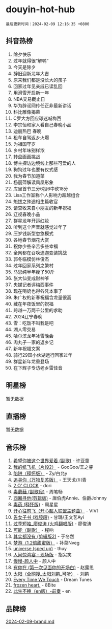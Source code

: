 # douyin-hot-hub

`最后更新时间：2024-02-09 12:16:35 +0800`

## 抖音热榜

1. 除夕快乐
1. 过年就得很“解鸭”
1. 今天是除夕
1. 辞旧迎新龙年大吉
1. 原来我们都是没长大的孩子
1. 回家过年见亲戚已读乱回
1. 用滑雪开启新一年
1. NBA交易截止日
1. 华为辟谣网传任正非最新讲话
1. 科比雕像揭幕
1. C罗大方回应球迷喊梅西
1. 李宗恒和家人看自己春晚小品
1. 迪丽热巴 春晚
1. 租车自驾返乡火爆
1. 为祖国守岁
1. 乡村年味别样浓
1. 转盘画画挑战
1. 博主探访边境线上那些可爱的人
1. 狗狗过年也要有仪式感
1. 我为春节加道菜
1. 杨丽萍解读凤凰形象
1. 库里首节三分6投6中砍18分
1. Lisa工作室称个人影响力超越组合
1. 魁拔之殊途相生篇收官
1. 请查收来自小朋友的新年祝福
1. 辽视春晚小品
1. 群星龙年开运红妆
1. 听到这个声音就感觉过年了
1. 压岁钱新型忽悠模式
1. 各地春节烟花大赏
1. 祝你少些辛苦多些幸福
1. 全网都在召唤迪迦变装挑战
1. 郭冬临模仿林俊杰
1. 过年回家系列之繁村
1. 马思纯半年瘦了50斤
1. 张大仙变成财神爷
1. 央媒记者评梅西事件
1. 现在喝奶也得各凭本事了
1. 朱广权的新春祝福含龙量很高
1. 藏在年夜饭里的祝福
1. 跨越一万两千公里的求助
1. 2024辽宁春晚
1. 雪：吃饭不叫我是吧
1. 湖人零交易
1. 哈尔滨龙年冰雪晚会
1. 肉丸子一家的返乡记
1. 新年祝福文案
1. 骑行29国小伙湖远行回家过年
1. 群星新年龙重登场
1. 在下辉子专访老乡雷佳音

## 明星榜

暂无数据

## 直播榜

暂无数据

## 音乐榜

1. [希望你被这个世界爱着 (副歌)](https://sf3-cdn-tos.douyinstatic.com/obj/tos-cn-ve-2774/oUHCmWQfZlE3QQBKBeD8rCFLpJzPgCpImhsxMt) - 许亚童
1. [我的纸飞机（片段2）](https://sf5-hl-cdn-tos.douyinstatic.com/obj/tos-cn-ve-2774/oM2ZrKcg2CD5AeRB2gkeXOFB1IxAGJdZPazYHf) - GooGoo/王之睿
1. [陷阱（释怀版）](https://sf6-cdn-tos.douyinstatic.com/obj/tos-cn-ve-2774/oE8C21LeZrzKLDFfQYgMzx4GAIHageG5IzayY7) - Zy/白允y
1. [追寻你（万物复苏版）](https://sf3-cdn-tos.douyinstatic.com/obj/tos-cn-ve-2774/oYeAZJsbjIDit9APmBg8u6uDUQnHmoCf3gbo74) - 王天戈/川青
1. [2 O' CLOCK](https://sf5-hl-cdn-tos.douyinstatic.com/obj/tos-cn-ve-2774/oIUBICeqlYQHTigCBOnCMlwBZJkgiBjt1oDfbg) - dori
1. [毒蘑菇 (副歌段)](https://sf5-hl-cdn-tos.douyinstatic.com/obj/tos-cn-ve-2774/ocDEUsfdLjxnlFXtfogBCiQCEqYB7QZgZ8VViM) - 周笔畅
1. [西厢寻他(剪辑版)](https://sf5-hl-cdn-tos.douyinstatic.com/obj/tos-cn-ve-2774/oUsAVfAQKlRNxEv5qxvIB8o5qmIWUcXbzJKJhw) - 唐伯虎Annie、伯爵Johnny
1. [毒药 (释怀版)](https://sf5-hl-cdn-tos.douyinstatic.com/obj/tos-cn-ve-2774/oYILMEAzspdZBIzy4frJNB8ZHPHWAhiwowd4Ad) - 周星星
1. [开心往前飞（开心超人联盟主题曲）](https://sf5-hl-cdn-tos.douyinstatic.com/obj/tos-cn-ve-2774/9d8fb7c82cf1421fb93a9fe925275e0a) - VIVI
1. [告女子书 (戏腔段)](https://sf5-hl-cdn-tos.douyinstatic.com/obj/tos-cn-ve-2774/osCCzFxWgstBDi92ZfBB4ht7gQENBmQMAl0eI6) - 甘璐/王文艺Ayi
1. [过季短袖_廖俊涛 (火鸡翻唱版)](https://sf3-cdn-tos.douyinstatic.com/obj/tos-cn-ve-2774/ogQVJl0tRBKxQgZji7YClFEBrVDeHpPTWfCZbQ) - 廖俊涛
1. [可能（副歌）](https://sf5-hl-cdn-tos.douyinstatic.com/obj/tos-cn-ve-2774/cde1731888894259b333569393c2fb51) - 程响
1. [其实都没有 (剪辑版2)](https://sf6-cdn-tos.douyinstatic.com/obj/tos-cn-ve-2774/oEBNQenHZtBhxYjGgUDQk0BCHTigQafgFlbQ7k) - 于冬然
1. [梦游（1.2倍甜蜜版）](https://sf3-cdn-tos.douyinstatic.com/obj/tos-cn-ve-2774/o4gyAUm8hwufoEABmwVIiQtHsFuGzAEEWtNMzo) - 补菜Nveg
1. [universe (sped up)](https://sf3-cdn-tos.douyinstatic.com/obj/tos-cn-ve-2774/oIQnurQLDCsdYeegkM4CKuVb23MZBXtX6QB8bv) - thuy
1. [人间惊鸿宴 - 现场版](https://sf6-cdn-tos.douyinstatic.com/obj/tos-cn-ve-2774/osF4mrPePAf2Yv8Wfr5fATCHZwL5h1QiGQAKwz) - 指尖笑
1. [慢慢-颜人中](https://sf5-hl-cdn-tos.douyinstatic.com/obj/tos-cn-ve-2774/ocjHNfBXdBxQNC8ZGAeoLMFTUgtBg8bkExunDC) - 颜人中
1. [有你在 (第一次见面你的开场白)](https://sf3-cdn-tos.douyinstatic.com/obj/tos-cn-ve-2774/oAthrQ3ClJBfI57uBoFEgNDYtNCZ0TSYQQfxQ0) - 赵露思
1. [太阳（全网搜_太阳刘鹏_可听）](https://sf6-cdn-tos.douyinstatic.com/obj/tos-cn-ve-2774/ogWbyIQnlBFImVbeDocRdCIYtBHlbJXgfZMvgz) - 刘鹏
1. [Every Time We Touch](https://sf6-cdn-tos.douyinstatic.com/obj/tos-cn-ve-2774/ogN6lUKQeBBfEVhIOMikG1CcJjugxk1tztZyhP) - Dream Tunes
1. [frozen heart.](https://sf3-cdn-tos.douyinstatic.com/obj/tos-cn-ve-2774/oIIWJfyjIACZA9zQMtnJ6hQQhFC4vhCupoRBsO) - 8Bite
1. [此生不换（en版）-前奏](https://sf6-cdn-tos.douyinstatic.com/obj/tos-cn-ve-2774/oMDvUGwhKrKYDEqXiMYEwxZqBWIJFA92CiLAO) - en

## 品牌榜

[2024-02-09-brand.md](2024-02-09-brand.md)
